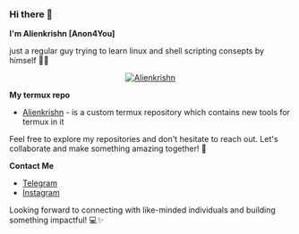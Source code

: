 ### Hi there 👋

**I'm Alienkrishn [Anon4You]**

just a regular guy trying to learn linux and shell scripting consepts by himself 🧑‍💻

<p align="center"><a href="https://github.com/Anon4You"><img title="Alienkrishn" src="https://github-readme-stats-q2ta.vercel.app/api?username=Anon4You&show_icons=true&include_all_commits=true&theme=chartreuse-dark&cache_seconds=3200"></a>

**My termux repo**
* [Alienkrishn](https://anon4you.github.io/alienkrishn/) - is a custom termux repository which contains new tools for termux in it

Feel free to explore my repositories and don't hesitate to reach out. Let's collaborate and make something amazing together! 🌟

**Contact Me**
* [Telegram](https://t.me/alienkrishn)
* [Instagram](https://www.instagram.com/alienkrishn)

Looking forward to connecting with like-minded individuals and building something impactful! 💻✨
